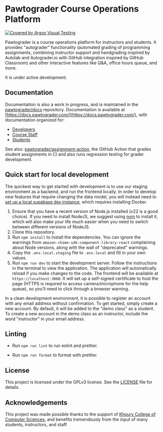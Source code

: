 # Pawtograder Course Operations Platform

[![Covered by Argos Visual Testing](https://argos-ci.com/badge.svg)](https://app.argos-ci.com/pawtograder/platform/reference?utm_source=pawtograder&utm_campaign=oss)

Pawtograder is a course operations platform for instructors and students. It provides "autograder" functionality (automated grading of programming assignments, combining instructor support and handgrading inspired by Autolab and Autograder.io with GitHub integration inspired by GitHub Classroom) and other interactive features like Q&A, office hours queue, and more.

It is under active development.

## Documentation

Documentation is also a work in progress, and is maintained in the [pawtograder/docs](https://github.com/pawtograder/docs) repository. Documentation is available at [https://docs.pawtograder.com/](https://docs.pawtograder.com/), with documentation organized for:

- [Developers](https://docs.pawtograder.com/developers/intro/)
- [Course Staff](https://docs.pawtograder.com/staff/intro/)
- [Students](https://docs.pawtograder.com/students/intro/)

See also: [pawtograder/assignment-action](https://github.com/pawtograder/assignment-action), the GitHub Action that grades student assignments in CI and also runs regression testing for grader development.

## Quick start for local development

The quickest way to get started with development is to use our staging environment as a backend, and run the frontend locally.
In order to develop new features that require changing the data model, you will instead need to [set up a local supabase dev instance](https://supabase.com/docs/guides/local-development/cli/getting-started), which requires installing Docker.

1. Ensure that you have a recent version of Node.js installed (v22 is a good choice). If you need to install NodeJS, we suggest using [nvm](https://github.com/nvm-sh/nvm) to install it, which will also make your life much easier when you need to switch between different versions of NodeJS.
2. Clone this repository.
3. Run `npm install` to install the dependencies. You can ignore the warnings from `amazon-chime-sdk-component-library-react` complaining about Node versions, along with the wall of "deprecated" warnings.
4. Copy the `.env.local.staging` file to `.env.local` and fill in your own values.
5. Run `npm run dev` to start the development server. Follow the instructions in the terminal to view the application. The application will automatically reload if you make changes to the code. The frontend will be available at `https://localhost:3000`. It will set up a self-signed certificate to host the page (HTTPS is required to access camera/microphone for the help queue), so you'll need to click through a browser warning.

In a clean development environment, it is possible to register an account with any email address without confirmation. To get started, simply create a new account. By default, it will be added to the "demo class" as a student. To create a new account in the demo class as an instructor, include the word "instructor" in your email address.

## Linting

- Run `npm run lint` to run eslint and prettier.

- Run `npm run format` to format with prettier.

## License

This project is licensed under the GPLv3 license. See the [LICENSE](LICENSE) file for details.

## Acknowledgements

This project was made possible thanks to the support of [Khoury College of Computer Sciences](https://www.khoury.northeastern.edu/), and benefits tremendously from the input of many students, instructors, and staff.
